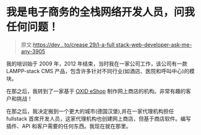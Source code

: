 # 我是电子商务的全栈网络开发人员，问我任何问题！

> 原文:[https://dev . to/crease 29/I-a-full stack-web-developer-ask-me-any-3905](https://dev.to/crease29/i-a-fullstack-web-developer-ask-me-anything-3905)

我的培训始于 2009 年，2012 年结束，当时我在一家公司工作，该公司有一款 LAMPP-stack CMS 产品，包含许多针对不同行业(如酒店、医院和呼叫中心)的模块。

在那之后，我转到了一家基于 [OXID eShop](https://github.com/OXID-eSales/oxideshop_ce) 制作网上商店的机构。非常有趣的客户和挑战！

在那之后，我决定搬到一个更大的城市(德国汉堡),并在一家代理机构担任 fullstack 首席开发人员，这家代理机构也创建网上商店，但基于商店软件。编写插件、API 和客户需要的任何东西。我现在就在那里。